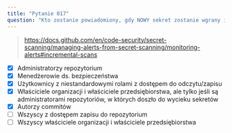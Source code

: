 ```yaml
---
title: "Pytanie 017"
question: "Kto zostanie powiadomiony, gdy NOWY sekret zostanie wgrany i wykryty w repozytorium? (Wybierz pięć.)"
---
```



> https://docs.github.com/en/code-security/secret-scanning/managing-alerts-from-secret-scanning/monitoring-alerts#incremental-scans
- [x] Administratorzy repozytorium
- [x] Menedżerowie ds. bezpieczeństwa
- [x] Użytkownicy z niestandardowymi rolami z dostępem do odczytu/zapisu
- [x] Właściciele organizacji i właściciele przedsiębiorstwa, ale tylko jeśli są administratorami repozytoriów, w których doszło do wycieku sekretów
- [x] Autorzy commitów
- [ ] Wszyscy z dostępem zapisu do repozytorium
- [ ] Wszyscy właściciele organizacji i właściciele przedsiębiorstwa
